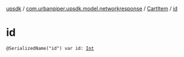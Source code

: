 [upsdk](../../index.md) / [com.urbanpiper.upsdk.model.networkresponse](../index.md) / [CartItem](index.md) / [id](./id.md)

# id

`@SerializedName("id") var id: `[`Int`](https://kotlinlang.org/api/latest/jvm/stdlib/kotlin/-int/index.html)